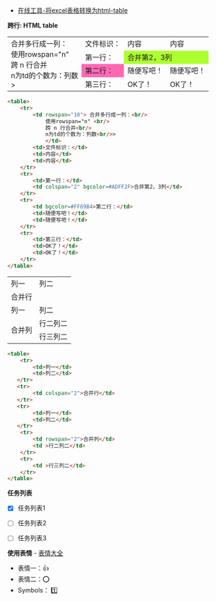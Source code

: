 - [在线工具-将excel表格转换为html-table](http://pressbin.com/tools/excel_to_html_table/index.html)

**跨行: HTML table**

<table>
    <tr>
        <td rowspan="10"> 合并多行成一列：<br/>
            使用rowspan="n" <br/>
            跨 n 行合并<br/>
            n为td的个数为：列数<br/>>
            </td>
        <td>文件标识：</td>
        <td>内容</td>
        <td>内容</td>
    </tr>
    <tr>
        <td>第一行：</td>
        <td colspan="2" bgcolor=#ADFF2F>合并第2，3列</td>
    </tr>
    <tr>
        <td bgcolor=#FF69B4>第二行：</td>
        <td>随便写吧！</td>
        <td>随便写吧！</td>
    </tr>
    <tr>
        <td>第三行：</td>
        <td>OK了！</td>
        <td>OK了！</td>
    </tr>
</table>

```html
<table>
    <tr>
        <td rowspan="10"> 合并多行成一列：<br/>
            使用rowspan="n" <br/>
            跨 n 行合并<br/>
            n为td的个数为：列数<br/>>
            </td>
        <td>文件标识：</td>
        <td>内容</td>
        <td>内容</td>
    </tr>
    <tr>
        <td>第一行：</td>
        <td colspan="2" bgcolor=#ADFF2F>合并第2，3列</td>
    </tr>
    <tr>
        <td bgcolor=#FF69B4>第二行：</td>
        <td>随便写吧！</td>
        <td>随便写吧！</td>
    </tr>
    <tr>
        <td>第三行：</td>
        <td>OK了！</td>
        <td>OK了！</td>
    </tr>
</table>
```

<table>
    <tr>
        <td>列一</td> 
        <td>列二</td> 
   </tr>
   <tr>
        <td colspan="2">合并行</td>    
   </tr>
   <tr>
        <td>列一</td> 
        <td>列二</td> 
   </tr>
    <tr>
        <td rowspan="2">合并列</td>    
        <td >行二列二</td>  
    </tr>
    <tr>
        <td >行三列二</td>  
    </tr>
</table>

```html
<table>
    <tr>
        <td>列一</td> 
        <td>列二</td> 
   </tr>
   <tr>
        <td colspan="2">合并行</td>    
   </tr>
   <tr>
        <td>列一</td> 
        <td>列二</td> 
   </tr>
    <tr>
        <td rowspan="2">合并列</td>    
        <td >行二列二</td>  
    </tr>
    <tr>
        <td >行三列二</td>  
    </tr>
</table>
```

**任务列表**

- [x] 任务列表1
- [ ] 任务列表2
- [ ] 任务列表3


**使用表情** - [表情大全](http://www.webpagefx.com/tools/emoji-cheat-sheet/)

- 表情一：:+1:
- 表情二：:o:
- Symbols： :one:
